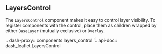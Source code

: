 ## LayersControl

The `LayersControl` component makes it easy to control layer visibility.
To register components with the control, place them as children wrapped by either `BaseLayer` (mutually exclusive) or `Overlay`.

.. dash-proxy:: components.layers_control
̈́
.. api-doc:: dash_leaflet.LayersControl
